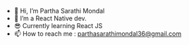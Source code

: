 - 👋 Hi, I’m Partha Sarathi Mondal
- 🌱 I’m a React Native dev.
- 😎 Currently learning React JS
- 📫 How to reach me : parthasarathimondal36@gmail.com

<!---
psmBITW/psmBITW is a ✨ special ✨ repository because its `README.md` (this file) appears on your GitHub profile.
You can click the Preview link to take a look at your changes.
--->
